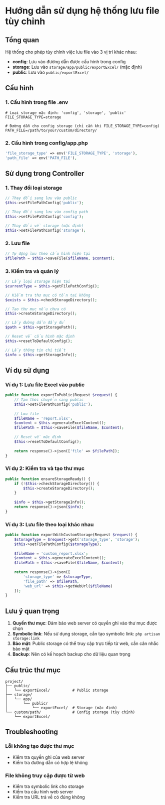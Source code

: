 # Hướng dẫn sử dụng hệ thống lưu file tùy chỉnh

## Tổng quan
Hệ thống cho phép tùy chỉnh việc lưu file vào 3 vị trí khác nhau:
- **config**: Lưu vào đường dẫn được cấu hình trong config
- **storage**: Lưu vào `storage/app/public/exportExcel/` (mặc định)
- **public**: Lưu vào `public/exportExcel/`

## Cấu hình

### 1. Cấu hình trong file .env
```env
# Loại storage mặc định: 'config', 'storage', 'public'
FILE_STORAGE_TYPE=storage

# Đường dẫn cho config storage (chỉ cần khi FILE_STORAGE_TYPE=config)
PATH_FILE=/path/to/your/custom/directory/
```

### 2. Cấu hình trong config/app.php
```php
'file_storage_type' => env('FILE_STORAGE_TYPE', 'storage'),
'path_file' => env('PATH_FILE'),
```

## Sử dụng trong Controller

### 1. Thay đổi loại storage
```php
// Thay đổi sang lưu vào public
$this->setFilePathConfig('public');

// Thay đổi sang lưu vào config path
$this->setFilePathConfig('config');

// Thay đổi về storage (mặc định)
$this->setFilePathConfig('storage');
```

### 2. Lưu file
```php
// Tự động lưu theo cấu hình hiện tại
$filePath = $this->saveFile($fileName, $content);
```

### 3. Kiểm tra và quản lý
```php
// Lấy loại storage hiện tại
$currentType = $this->getFilePathConfig();

// Kiểm tra thư mục có tồn tại không
$exists = $this->checkStorageDirectory();

// Tạo thư mục nếu chưa có
$this->createStorageDirectory();

// Lấy đường dẫn đầy đủ
$path = $this->getStoragePath();

// Reset về cấu hình mặc định
$this->resetToDefaultConfig();

// Lấy thông tin chi tiết
$info = $this->getStorageInfo();
```

## Ví dụ sử dụng

### Ví dụ 1: Lưu file Excel vào public
```php
public function exportToPublic(Request $request) {
    // Tạm thời chuyển sang public
    $this->setFilePathConfig('public');
    
    // Lưu file
    $fileName = 'report.xlsx';
    $content = $this->generateExcelContent();
    $filePath = $this->saveFile($fileName, $content);
    
    // Reset về mặc định
    $this->resetToDefaultConfig();
    
    return response()->json(['file' => $filePath]);
}
```

### Ví dụ 2: Kiểm tra và tạo thư mục
```php
public function ensureStorageReady() {
    if (!$this->checkStorageDirectory()) {
        $this->createStorageDirectory();
    }
    
    $info = $this->getStorageInfo();
    return response()->json($info);
}
```

### Ví dụ 3: Lưu file theo loại khác nhau
```php
public function exportWithCustomStorage(Request $request) {
    $storageType = $request->get('storage_type', 'storage');
    $this->setFilePathConfig($storageType);
    
    $fileName = 'custom_report.xlsx';
    $content = $this->generateExcelContent();
    $filePath = $this->saveFile($fileName, $content);
    
    return response()->json([
        'storage_type' => $storageType,
        'file_path' => $filePath,
        'web_url' => $this->getWebUrl($fileName)
    ]);
}
```

## Lưu ý quan trọng

1. **Quyền thư mục**: Đảm bảo web server có quyền ghi vào thư mục được chọn
2. **Symbolic link**: Nếu sử dụng storage, cần tạo symbolic link: `php artisan storage:link`
3. **Bảo mật**: Public storage có thể truy cập trực tiếp từ web, cần cân nhắc bảo mật
4. **Backup**: Nên có kế hoạch backup cho dữ liệu quan trọng

## Cấu trúc thư mục

```
project/
├── public/
│   └── exportExcel/          # Public storage
├── storage/
│   └── app/
│       └── public/
│           └── exportExcel/  # Storage (mặc định)
└── custom/path/              # Config storage (tùy chỉnh)
    └── exportExcel/
```

## Troubleshooting

### Lỗi không tạo được thư mục
- Kiểm tra quyền ghi của web server
- Kiểm tra đường dẫn có hợp lệ không

### File không truy cập được từ web
- Kiểm tra symbolic link cho storage
- Kiểm tra cấu hình web server
- Kiểm tra URL trả về có đúng không 